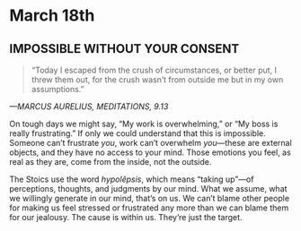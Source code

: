 # March 18th
## IMPOSSIBLE WITHOUT YOUR CONSENT

> “Today I escaped from the crush of circumstances, or better put, I threw them out, for the crush wasn’t from outside me but in my own assumptions.”

*—MARCUS AURELIUS, MEDITATIONS, 9.13*

On tough days we might say, “My work is overwhelming,” or “My boss is really frustrating.” If only we could understand that this is impossible. Someone can’t frustrate *you*, work can’t overwhelm *you*—these are external objects, and they have no access to your mind. Those emotions you feel, as real as they are, come from the inside, not the outside.

The Stoics use the word *hypolêpsis*, which means “taking up”—of perceptions, thoughts, and judgments by our mind. What we assume, what we willingly generate in our mind, that’s on us. We can’t blame other people for making us feel stressed or frustrated any more than we can blame them for our jealousy. The cause is within us. They’re just the target.

